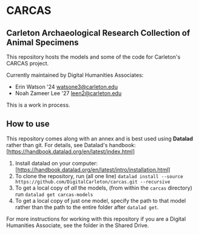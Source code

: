# CARCAS
## Carleton Archaeological Research Collection of Animal Specimens

This repository hosts the models and some of the code for 
Carleton's CARCAS project. 

Currently maintained by Digital Humanities Associates:
- Erin Watson '24 watsone3@carleton.edu
- Noah Zameer Lee '27 leen2@carleton.edu

This is a work in process.

## How to use
This repository comes along with an annex and is best used 
using **Datalad** rather than git. For details, see 
Datalad's handbook: [https://handbook.datalad.org/en/latest/index.html]

1. Install datalad on your computer: [https://handbook.datalad.org/en/latest/intro/installation.html]
2. To clone the repository, run (all one line)
   ```datalad install --source https://github.com/DigitalCarleton/carcas.git --recursive```
3. To get a local copy of _all_ the models, (from within the `carcas` directory) run
   `datalad get carcas-models`
4. To get a local copy of just one model, specify the path to that model rather than the path to the entire folder after `datalad get`.

For more instructions for working with this repository if you are a 
Digital Humanities Associate, see the folder in the Shared Drive.
